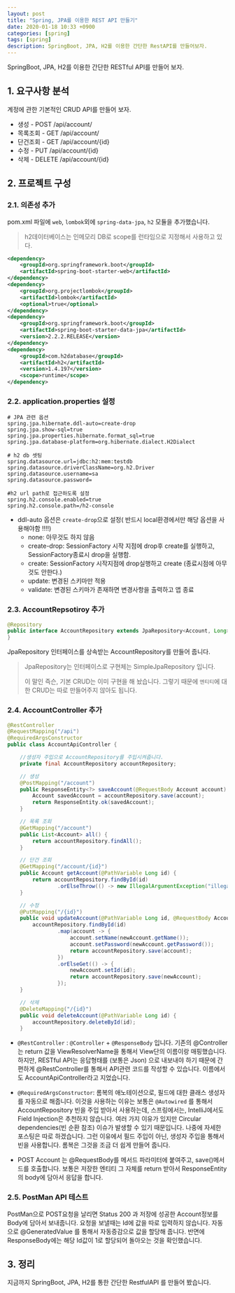 ```yaml
---
layout: post
title: "Spring, JPA를 이용한 REST API 만들기"
date: 2020-01-18 10:33 +0900
categories: [spring]
tags: [spring]
description: SpringBoot, JPA, H2를 이용한 간단한 RestAPI를 만들어보자.
---
```


SpringBoot, JPA, H2를 이용한 간단한 RESTful API를 만들어 보자. 


## 1. 요구사항 분석

계정에 관한 기본적인 CRUD API를 만들어 보자. 

- 생성 - POST /api/account/
- 목록조회 - GET /api/account/
- 단건조회 - GET /api/account/{id}
- 수정 - PUT /api/account/{id}
- 삭제 - DELETE /api/account/{id}



## 2. 프로젝트 구성

### 2.1. 의존성 추가

pom.xml 파일에 `web`, `lombok`외에 `spring-data-jpa`, `h2` 모듈을 추가했습니다.

> h2데이터베이스는 인메모리 DB로 scope를 런타임으로 지정해서 사용하고 있다. 

```xml
<dependency>
    <groupId>org.springframework.boot</groupId>
    <artifactId>spring-boot-starter-web</artifactId>
</dependency>
<dependency>
    <groupId>org.projectlombok</groupId>
    <artifactId>lombok</artifactId>
    <optional>true</optional>
</dependency>
<dependency>
    <groupId>org.springframework.boot</groupId>
    <artifactId>spring-boot-starter-data-jpa</artifactId>
    <version>2.2.2.RELEASE</version>
</dependency>
<dependency>
    <groupId>com.h2database</groupId>
    <artifactId>h2</artifactId>
    <version>1.4.197</version>
    <scope>runtime</scope>
</dependency>
```



### 2.2. application.properties 설정

```properties
# JPA 관련 옵션
spring.jpa.hibernate.ddl-auto=create-drop
spring.jpa.show-sql=true
spring.jpa.properties.hibernate.format_sql=true
spring.jpa.database-platform=org.hibernate.dialect.H2Dialect

# h2 db 셋팅
spring.datasource.url=jdbc:h2:mem:testdb
spring.datasource.driverClassName=org.h2.Driver
spring.datasource.username=sa
spring.datasource.password=

#h2 url path로 접근하도록 설정
spring.h2.console.enabled=true
spring.h2.console.path=/h2-console
```

- ddl-auto 옵션은 `create-drop`으로 설정( 반드시 local환경에서만 해당 옵션을 사용해야함 ‼️‼️)
  - none: 아무것도 하지 않음
  - create-drop: SessionFactory 시작 지점에 drop후 create를 실행하고, SessionFactory종료시 drop을 실행함.
  - create: SessionFactory 시작지점에 drop실행하고 create (종료시점에 아무것도 안한다.)
  - update: 변경된 스키마만 적용
  - validate: 변경된 스키마가 존재하면 변경사항을 출력하고 앱 종료



### 2.3. AccountRepsotiroy 추가

```java
@Repository
public interface AccountRepository extends JpaRepository<Account, Long> {
}
```

JpaRepository 인터페이스를 상속받는 AccountRepository를 만들어 줍니다.

> JpaRepository는 인터페이스로 구현체는 SimpleJpaRepository 입니다. 
>
> 이 말인 즉슨, 기본 CRUD는 이미 구현을 해 놨습니다. 그렇기 때문에 `엔티티`에 대한 CRUD는 따로 만들어주지 않아도 됩니다.



###  2.4. AccountController 추가

```java
@RestController
@RequestMapping("/api")
@RequiredArgsConstructor
public class AccountApiController {

  	//생성자 주입으로 AccountRepository를 주입시켜줍니다. 
    private final AccountRepository accountRepository;

  	// 생성 
    @PostMapping("/account")
    public ResponseEntity<?> saveAccount(@RequestBody Account account) {
        Account savedAccount = accountRepository.save(account);
        return ResponseEntity.ok(savedAccount);
    }

    // 목록 조회
    @GetMapping("/account")
    public List<Account> all() {
        return accountRepository.findAll();
    }

    // 단건 조회
    @GetMapping("/account/{id}")
    public Account getAccount(@PathVariable Long id) {
        return accountRepository.findById(id)
                .orElseThrow(() -> new IllegalArgumentException("illegal argument :" + id));
    }

  	// 수정 
    @PutMapping("/{id}")
    public void updateAccount(@PathVariable Long id, @RequestBody Account newAccount) {
        accountRepository.findById(id)
                .map(account -> {
                    account.setName(newAccount.getName());
                    account.setPassword(newAccount.getPassword());
                    return accountRepository.save(account);
                })
                .orElseGet(() -> {
                    newAccount.setId(id);
                    return accountRepository.save(newAccount);
                });
    }

  	// 삭제
    @DeleteMapping("/{id}")
    public void deleteAccount(@PathVariable Long id) {
        accountRepository.deleteById(id);
    }

```

- `@RestController` : `@Controller` + `@ResponseBody` 입니다. 기존의 @Controller는 return 값을 ViewResolverName을 통해서 View단의 이름이랑 매핑했습니다. 하지만, RESTful API는 응답형태를 (보통은 Json) 으로 내보내야 하기 때문에 간편하게 @RestController를 통해서 API관련 코드를 작성할 수 있습니다. 이름에서도 AccountApiController라고 지었습니다.

- `@RequiredArgsConstructor`: 롬복의 애노테이션으로, 필드에 대한 클래스 생성자를 자동으로 해줍니다. 이것을 사용하는 이유는 보통은 `@Autowired` 를 통해서 AccountRepository 빈을 주입 받아서 사용하는데, 스프링에서는, IntelliJ에서도 Field Injection은 추천하지 않습니다. 여러 가지 이유가 있지만 Circular dependencies(빈 순환 참조) 이슈가 발생할 수 있기 때문입니다. 나중에 자세한 포스팅은 따로 하겠습니다. 그런 이유에서 필드 주입이 아닌, 생성자 주입을 통해서 빈을 사용합니다. 롬복은 그것을 조금 더 쉽게 만들어 줍니다.

* POST Account 는 @RequestBody를 메서드 파라미터에 붙여주고, save()메서드를 호출합니다. 보통은 저장한 엔티티 그 자체를 return 받아서 ResponseEntity의 body에 담아서 응답을 합니다.



### 2.5. PostMan API 테스트

PostMan으로 POST요청을 날리면 Status 200 과 저장에 성공한 Account정보를 Body에 담아서 보내줍니다.
요청을 보낼때는 Id에 값을 따로 입력하지 않습니다. 자동으로 @GeneratedValue 를 통해서 자동증감으로 값을 할당해 줍니다. 반면에 ResponseBody에는 해당 Id값이 1로 할당되어 돌아오는 것을 확인했습니다.

## 3. 정리

지금까지 SpringBoot, JPA, H2를 통한 간단한 RestfulAPI 를 만들어 봤습니다. 
